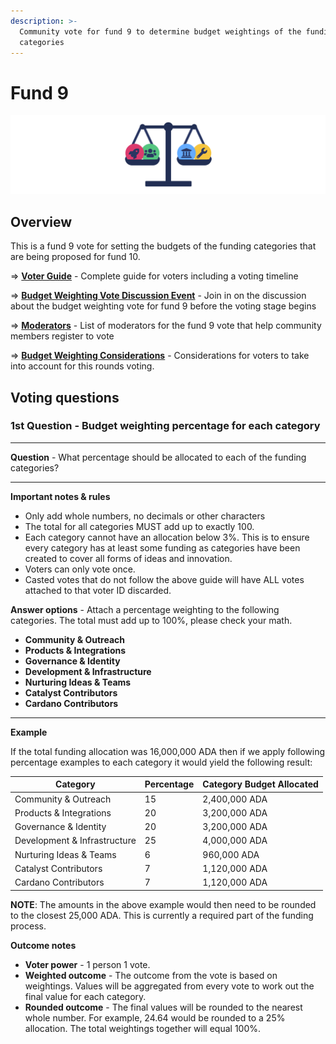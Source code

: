 ```yaml
---
description: >-
  Community vote for fund 9 to determine budget weightings of the funding
  categories
---
```


# Fund 9

![Funding categories budget weighting vote](../../.gitbook/assets/budget-weighting-banner.png)

## Overview



This is a fund 9 vote for setting the budgets of the funding categories that are being proposed for fund 10.



\=> [**Voter Guide**](voter-guide.md) - Complete guide for voters including a voting timeline

\=> [**Budget Weighting Vote Discussion Event**](budget-weighting-vote-discussion-event.md) - Join in on the discussion about the budget weighting vote for fund 9 before the voting stage begins

\=> [**Moderators**](fund-9-moderators.md) - List of moderators for the fund 9 vote that help community members register to vote

\=> [**Budget Weighting Considerations**](broken-reference) - Considerations for voters to take into account for this rounds voting.



## Voting questions



### 1st Question - Budget weighting percentage for each category

****

**Question** - What percentage should be allocated to each of the funding categories?

****

**Important notes & rules**

* Only add whole numbers, no decimals or other characters
* The total for all categories MUST add up to exactly 100.
* Each category cannot have an allocation below 3%. This is to ensure every category has at least some funding as categories have been created to cover all forms of ideas and innovation.
* Voters can only vote once.
* Casted votes that do not follow the above guide will have ALL votes attached to that voter ID discarded.



**Answer options** - Attach a percentage weighting to the following categories. The total must add up to 100%, please check your math.

* **Community & Outreach**
* **Products & Integrations**
* **Governance & Identity**
* **Development & Infrastructure**
* **Nurturing Ideas & Teams**
* **Catalyst Contributors**
* **Cardano Contributors**

****

**Example**

If the total funding allocation was 16,000,000 ADA then if we apply following percentage examples to each category it would yield the following result:

| Category                     | Percentage | Category Budget Allocated |
| ---------------------------- | ---------- | ------------------------- |
| Community & Outreach         | 15         | 2,400,000 ADA             |
| Products & Integrations      | 20         | 3,200,000 ADA             |
| Governance & Identity        | 20         | 3,200,000 ADA             |
| Development & Infrastructure | 25         | 4,000,000 ADA             |
| Nurturing Ideas & Teams      | 6          | 960,000 ADA               |
| Catalyst Contributors        | 7          | 1,120,000 ADA             |
| Cardano Contributors         | 7          | 1,120,000 ADA             |

**NOTE**: The amounts in the above example would then need to be rounded to the closest 25,000 ADA. This is currently a required part of the funding process.



**Outcome notes**

* **Voter power** - 1 person 1 vote.
* **Weighted outcome** - The outcome from the vote is based on weightings. Values will be aggregated from every vote to work out the final value for each category.
* **Rounded outcome** - The final values will be rounded to the nearest whole number. For example, 24.64 would be rounded to a 25% allocation. The total weightings together will equal 100%.
